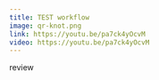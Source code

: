 ```yaml
---
title: TEST workflow
image: qr-knot.png
link: https://youtu.be/pa7ck4yOcvM
video: https://youtu.be/pa7ck4yOcvM
---
```

review